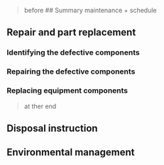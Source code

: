 
> before ## Summary maintenance + schedule

## Repair and part replacement

### Identifying the defective components

### Repairing the defective components

### Replacing equipment components 

> at ther end

## Disposal instruction

## Environmental management